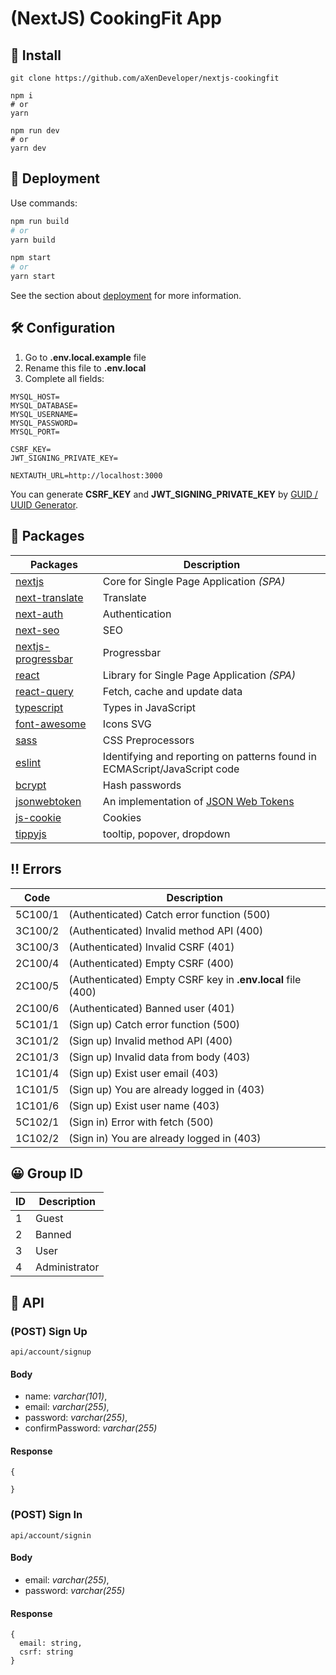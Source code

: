 # (NextJS) CookingFit App

## 🧰 Install

```
git clone https://github.com/aXenDeveloper/nextjs-cookingfit

npm i
# or
yarn

npm run dev
# or
yarn dev
```

## 🔨 Deployment

Use commands:

```bash
npm run build
# or
yarn build

npm start
# or
yarn start
```

See the section about [deployment](https://nextjs.org/docs/deployment) for more information.

## 🛠️ Configuration

1. Go to **.env.local.example** file
2. Rename this file to **.env.local**
3. Complete all fields:

```
MYSQL_HOST=
MYSQL_DATABASE=
MYSQL_USERNAME=
MYSQL_PASSWORD=
MYSQL_PORT=

CSRF_KEY=
JWT_SIGNING_PRIVATE_KEY=

NEXTAUTH_URL=http://localhost:3000
```

You can generate **CSRF_KEY** and **JWT_SIGNING_PRIVATE_KEY** by [GUID / UUID Generator](https://www.guidgenerator.com/online-guid-generator.aspx).

## 📂 Packages

| Packages                                                           | Description                                                                           |
| ------------------------------------------------------------------ | ------------------------------------------------------------------------------------- |
| [nextjs](https://nextjs.org/)                                      | Core for Single Page Application _(SPA)_                                              |
| [next-translate](https://github.com/vinissimus/next-translate)     | Translate                                                                             |
| [next-auth](https://next-auth.js.org/)                             | Authentication                                                                        |
| [next-seo](https://github.com/garmeeh/next-seo)                    | SEO                                                                                   |
| [nextjs-progressbar](https://github.com/apal21/nextjs-progressbar) | Progressbar                                                                           |
| [react](https://reactjs.org/)                                      | Library for Single Page Application _(SPA)_                                           |
| [react-query](https://react-query.tanstack.com/)                   | Fetch, cache and update data                                                          |
| [typescript](https://www.typescriptlang.org/)                      | Types in JavaScript                                                                   |
| [font-awesome](https://fontawesome.com/)                           | Icons SVG                                                                             |
| [sass](https://www.npmjs.com/package/sass)                         | CSS Preprocessors                                                                     |
| [eslint](https://eslint.org/)                                      | Identifying and reporting on patterns found in ECMAScript/JavaScript code             |
| [bcrypt](https://www.npmjs.com/package/bcrypt)                     | Hash passwords                                                                        |
| [jsonwebtoken](https://www.npmjs.com/package/jsonwebtoken)         | An implementation of [JSON Web Tokens](https://datatracker.ietf.org/doc/html/rfc7519) |
| [js-cookie](https://www.npmjs.com/package/js-cookie)               | Cookies                                                                               |
| [tippyjs](https://atomiks.github.io/tippyjs/)                      | tooltip, popover, dropdown                                                            |

## ‼ Errors

| Code    | Description                                                 |
| ------- | ----------------------------------------------------------- |
| 5C100/1 | (Authenticated) Catch error function (500)                  |
| 3C100/2 | (Authenticated) Invalid method API (400)                    |
| 3C100/3 | (Authenticated) Invalid CSRF (401)                          |
| 2C100/4 | (Authenticated) Empty CSRF (400)                            |
| 2C100/5 | (Authenticated) Empty CSRF key in **.env.local** file (400) |
| 2C100/6 | (Authenticated) Banned user (401)                           |
| 5C101/1 | (Sign up) Catch error function (500)                        |
| 3C101/2 | (Sign up) Invalid method API (400)                          |
| 2C101/3 | (Sign up) Invalid data from body (403)                      |
| 1C101/4 | (Sign up) Exist user email (403)                            |
| 1C101/5 | (Sign up) You are already logged in (403)                   |
| 1C101/6 | (Sign up) Exist user name (403)                             |
| 5C102/1 | (Sign in) Error with fetch (500)                            |
| 1C102/2 | (Sign in) You are already logged in (403)                   |

## 😀 Group ID

| ID  | Description   |
| --- | ------------- |
| 1   | Guest         |
| 2   | Banned        |
| 3   | User          |
| 4   | Administrator |

## 📕 API

### (POST) Sign Up

```
api/account/signup
```

#### Body

- name: _varchar(101)_,
- email: _varchar(255)_,
- password: _varchar(255)_,
- confirmPassword: _varchar(255)_

#### Response

```
{

}
```

### (POST) Sign In

```
api/account/signin
```

#### Body

- email: _varchar(255)_,
- password: _varchar(255)_

#### Response

```
{
  email: string,
  csrf: string
}
```
